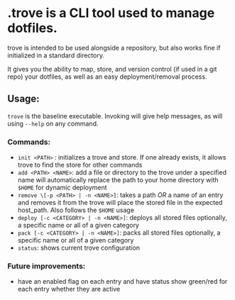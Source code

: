 # .trove is a CLI tool used to manage dotfiles.
trove is intended to be used alongside a repository, but also works fine if initialized in a standard directory.

It gives you the ability to map, store, and version control (if used in a git repo) your dotfiles, as well as an
easy deployment/removal process.

## Usage:
`trove` is the baseline executable. Invoking will give help messages, as will using `--help` on any command.
### Commands:
 - `init <PATH>` : initializes a trove and store. 
    If one already exists, it allows trove to find the store for other commands
 - `add <PATH> <NAME>`: add a file or directory to the trove under a specified name
    will automatically replace the path to your home directory with `$HOME` for dynamic deployment
 - `remove \[-p <PATH> | -n <NAME>]`: takes a path *OR* a name of an entry and removes it from the trove
    will place the stored file in the expected host_path. Also follows the `$HOME` usage
 - `deploy [-c <CATEGORY> | -n <NAME>]`: deploys all stored files 
    optionally, a specific name or all of a given category
 - `pack [-c <CATEGORY> | -n <NAME>]`: packs all stored files 
    optionally, a specific name or all of a given category
 - `status`: shows current trove configuration

### Future improvements:
 - have an enabled flag on each entry and have status show green/red for each entry whether they are active